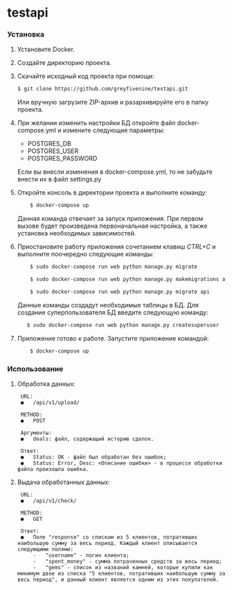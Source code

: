 # testapi

### Установка

1. Установите Docker.
2. Создайте директорию проекта.
3. Скачайте исходный код проекта при помощи:
    ```sh
    $ git clone https://github.com/greyfivenine/testapi.git
    ```
     Или вручную загрузите ZIP-архив и разархивируйте его в папку проекта.
4. При желании изменить настройки БД откройте файл docker-compose.yml и измените следующие параметры:
	- POSTGRES_DB
	- POSTGRES_USER
	- POSTGRES_PASSWORD

	Если вы внесли изменения в docker-compose.yml, то не забудьте внести их в файл settings.py
5. Откройте консоль в директории проекта и выполните команду:
    ```sh
        $ docker-compose up
    ```
    Данная команда отвечает за запуск приложения. При первом вызове будет произведена первоначальная настройка, а также установка необходимых зависимостей.
6. Приостановите работу приложения сочетанием клавиш *CTRL+C* и выполните поочередно следующие команды:
    ```sh
        $ sudo docker-compose run web python manage.py migrate
    ```
    ```sh
        $ sudo docker-compose run web python manage.py makemigrations api
    ```
    ```sh
        $ sudo docker-compose run web python manage.py migrate api
    ```
    Данные команды создадут необходимые таблицы в БД. Для создание суперпользователя БД введите следующую команду:
     ```sh
        $ sudo docker-compose run web python manage.py createsuperuser
    ```
7. Приложение готово к работе. Запустите приложение командой:
    ```sh
        $ docker-compose up
    ```

### Использование

1. Обработка данных:

        URL:
        ●	/api/v1/upload/

        METHOD:
        ●	POST

        Аргументы:
        ●	deals: файл, содержащий историю сделок.

        Ответ:
        ●	Status: OK - файл был обработан без ошибок;
        ●	Status: Error, Desc: <Описание ошибки> - в процессе обработки файла произошла ошибка.

2. Выдача обработанных данных:

        URL:
        ●	/api/v1/check/

        METHOD:
        ●	GET

        Ответ:
        ●	Поле "response" со списком из 5 клиентов, потративших наибольшую сумму за весь период. Каждый клиент описывается следующими полями:
            -	"username" - логин клиента;
            -	"spent_money" - сумма потраченных средств за весь период;
            -	"gems" - список из названий камней, которые купили как минимум двое из списка "5 клиентов, потративших наибольшую сумму за весь период", и данный клиент является одним из этих покупателей.
